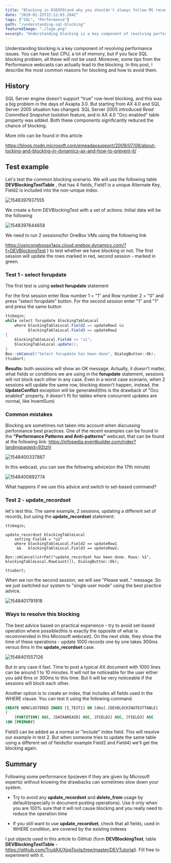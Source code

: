 ```yaml
---
title: "Blocking in D365FO(and why you shouldn't always follow MS recommendations)"
date: "2019-01-25T22:12:03.284Z"
tags: ["SQL", "Performance"]
path: "/understanding-sql-blocking"
featuredImage: "./logo.png"
excerpt: "Understanding blocking is a key component of resolving performance issues. You can have fast CPU, a lot of memory, but if you face SQL blocking problem all these will not be used  "
---
```


Understanding blocking is a key component of resolving performance issues. You can have fast CPU, a lot of memory, but if you face SQL blocking problem, all these will not be used. Moreover, some tips from the Performance webcasts can actually lead to the blocking. In this post, I describe the most common reasons for blocking and how to avoid them.

## History	

SQL Server engine doesn't support "true" row-level blocking, and this was a big problem in the days of Axapta 3.0. But starting from AX 4.0 and SQL Server 2005 situation has changed. SQL Server 2005 introduced  *Read Committed Snapshot Isolation* feature, and in AX 4.0 "Occ enabled" table property was added. Both these components significantly reduced the chance of blocking.

More info can be found in this article

https://blogs.msdn.microsoft.com/emeadaxsupport/2009/07/08/about-locking-and-blocking-in-dynamics-ax-and-how-to-prevent-it/

## Test example

Let's test the common blocking scenario. We will use the following table **DEVBlockingTestTable** , that has 4 fields, Field1 is a unique Alternate Key, Field2 is included into the non-unique index.

![1548397937555](TestTableAOT.png)

We create a form DEVBlockingTest with a set of actions. Initial data will be the following 

![1548397644658](TestTable.png)

We need to run 2 sessions(for OneBox VMs using the following link

https://usnconeboxax1aos.cloud.onebox.dynamics.com/?f=DEVBlockingTest ) to test whether we have blocking or not. The first session will update the rows marked in red, second session - marked in green.

### Test 1 - select forupdate

The first test is using **select forupdate** statement

For the first session enter Row number 1 = "1" and Row number 2 = "0" and press "select forupdate" button. For the second session enter "1" and "1" and press the same button

```csharp
ttsbegin;
while select forupdate blockingTableLocal
	where blockingTableLocal.Field2 == updateRow1 &&
		  blockingTableLocal.Field3 == updateRow2
{   
	blockingTableLocal.Field4 += "u1";
    blockingTableLocal.update();
}
Box::okCancel("Select forupdate has been done", DialogButton::Ok);
ttsabort;
```

**Results:** both sessions will show an OK message. Actually, it doesn't matter, what fields or conditions we are using in the **forupdate** statement, sessions will not block each other in any case. Even in a worst case scenario, when 2 sessions will update the same row, blocking doesn't happen, instead, the **UpdateConflict** exception will be generated(this is the drawback of "Occ enabled" property, it doesn't fit for tables where concurrent updates are normal, like InventSum)

### Common mistakes

Blocking are sometimes not taken into account when discussing performance best practices. One of the recent examples can be found in the **"Performance Patterns and Anti-patterns"** webcast, that can be found at the following link: https://infopedia.eventbuilder.com/index?landingpageid=92tzhl 

![1548400337887](InfopediaMain.png)

In this webcast, you can see the following advice(on the 17th minute)

![1548400892774](InfopediaAdvice.png)

What happens if we use this advice and switch to set-based command?

### Test 2 - update_recordset

let's test this. The same example, 2 sessions, updating a different set of records, but using the **update_recordset** statement:

```
ttsbegin;

update_recordset blockingTableLocal
    setting Field4 = "u1"
    where blockingTableLocal.Field2 == updateRow1
     &&   blockingTableLocal.Field3 == updateRow2;

Box::okCancel(strFmt("update_recordset has been done. Rows: %1", blockingTableLocal.RowCount()), DialogButton::Ok);

ttsabort;
```

When we run the second session, we will see "Please wait.." message. So we just switched our system to "single user mode" using the best practice advice.  

![1548401791918](TestTableBlocking.png)

### Ways to resolve this blocking

The best advice based on practical experience - try to avoid set-based operation where possible(this is exactly the opposite of what is recommended in this Microsoft webcast). On the next slide, they show the time of these operations - update 1000 records one by one takes 300ms versus 6ms in the **update_recordset** case. 

![1548401557126](InfopediaResult.png)

But in any case it fast. Time to post a typical AX document with 1000 lines can be around 1 to 10 minutes. It will not be noticeable for the user either you add 6ms or 300ms to this time. But it will be very noticeable if the sessions will block each other.

Another option is to create an index, that includes all fields used in the WHERE clause. You can test it using the following command. 

```sql
CREATE NONCLUSTERED INDEX [I_TEST1] ON [dbo].[DEVBLOCKINGTESTTABLE]
(
	[PARTITION] ASC, [DATAAREAID] ASC, [FIELD2] ASC, [FIELD3] ASC
)ON [PRIMARY]  
```

Field3 can be added as a normal or "include" index field. This will resolve our example in test 2. But when someone tries to update the same table using a different set of fields(for example Field2 and Field4) we'll get the blocking again.

## Summary

Following some performance tips(even if they are given by Microsoft experts) without knowing the drawbacks can sometimes slow down your system. 

- Try to avoid any **update_recordset** and **delete_from** usage by default(especially in document posting operations). Use it only when you are 100% sure that it will not cause blocking and you really need to reduce the operation time

- If you still want to use **update_recordset**, check that all fields, used in WHERE condition, are covered by the existing indexes


I put objects used in this article to GitHub (form **DEVBlockingTest**, table **DEVBlockingTestTable** - https://github.com/TrudAX/XppTools/tree/master/DEVTutorial). Fill free to experiment with it.